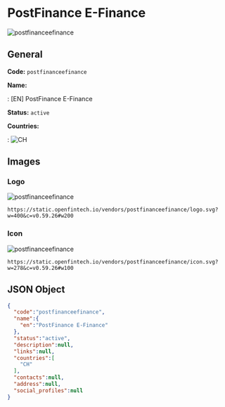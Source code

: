 
# PostFinance E-Finance 
![postfinanceefinance](https://static.openfintech.io/vendors/postfinanceefinance/logo.svg?w=400&c=v0.59.26#w200)  

## General 
 
**Code:** `postfinanceefinance` 
 
**Name:** 
 
:	[EN] PostFinance E-Finance 
 
**Status:** `active` 
 
 
**Countries:** 
 
:	![CH](https://cdnjs.cloudflare.com/ajax/libs/flag-icon-css/3.3.0/flags/4x3/ch.svg#w24)  

## Images 

### Logo 
 
![postfinanceefinance](https://static.openfintech.io/vendors/postfinanceefinance/logo.svg?w=400&c=v0.59.26#w200)  

```
https://static.openfintech.io/vendors/postfinanceefinance/logo.svg?w=400&c=v0.59.26#w200
```  

### Icon 
 
![postfinanceefinance](https://static.openfintech.io/vendors/postfinanceefinance/icon.svg?w=278&c=v0.59.26#w100)  

```
https://static.openfintech.io/vendors/postfinanceefinance/icon.svg?w=278&c=v0.59.26#w100
```  

## JSON Object 

```json
{
  "code":"postfinanceefinance",
  "name":{
    "en":"PostFinance E-Finance"
  },
  "status":"active",
  "description":null,
  "links":null,
  "countries":[
    "CH"
  ],
  "contacts":null,
  "address":null,
  "social_profiles":null
}
```  
